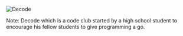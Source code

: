 ![Decode](images/ggd-gatherworkshops.028.jpg)

Note:
Decode which is a code club started by a high school student to encourage his fellow students to give programming a go.